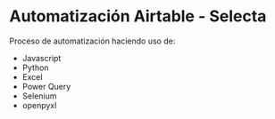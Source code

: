 # Automatización Airtable - Selecta

Proceso de automatización haciendo uso de:

- Javascript
- Python
- Excel
- Power Query
- Selenium
- openpyxl
